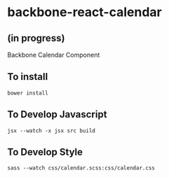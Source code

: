 # backbone-react-calendar
## (in progress)

Backbone Calendar Component

## To install

```
bower install
```

## To Develop Javascript

```
jsx --watch -x jsx src build
```

## To Develop Style

```
sass --watch css/calendar.scss:css/calendar.css
```
